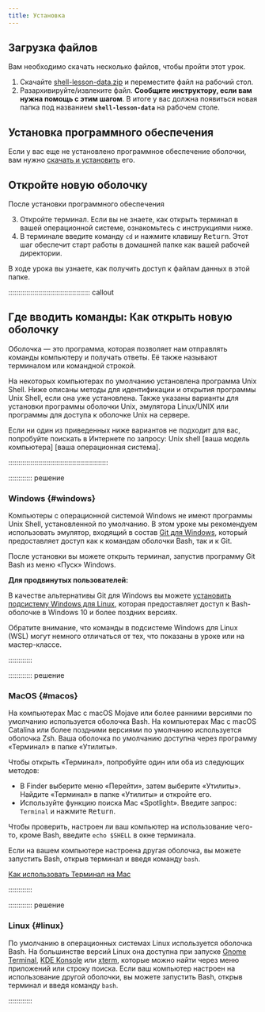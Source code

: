 ```yaml
---
title: Установка
---
```


## Загрузка файлов

Вам необходимо скачать несколько файлов, чтобы пройти этот урок.

1. Скачайте [shell-lesson-data.zip][zip-file] и переместите файл на рабочий стол.
2. Разархивируйте/извлеките файл.
  **Сообщите инструктору, если вам нужна помощь с этим шагом**.
  В итоге у вас должна появиться новая папка под названием **`shell-lesson-data`** на рабочем столе.

## Установка программного обеспечения

Если у вас еще не установлено программное обеспечение оболочки, вам нужно
[скачать и установить][install_shell] его.

## Откройте новую оболочку

После установки программного обеспечения

3. Откройте терминал.
   Если вы не знаете, как открыть терминал в вашей операционной системе, ознакомьтесь с инструкциями ниже.
4. В терминале введите команду `cd` и нажмите клавишу <kbd>Return</kbd>.
   Этот шаг обеспечит старт работы в домашней папке как вашей рабочей директории.

В ходе урока вы узнаете, как получить доступ к файлам данных в этой папке.

:::::::::::::::::::::::::::::::::::::::::  callout

## Где вводить команды: Как открыть новую оболочку

Оболочка — это программа, которая позволяет нам отправлять команды компьютеру и получать ответы.
Её также называют терминалом или командной строкой.

На некоторых компьютерах по умолчанию установлена программа Unix Shell.
Ниже описаны методы для идентификации и открытия программы Unix Shell, если она уже установлена.
Также указаны варианты для установки программы оболочки Unix, эмулятора Linux/UNIX
или программы для доступа к оболочке Unix на сервере.

Если ни один из приведенных ниже вариантов не подходит для вас,
попробуйте поискать в Интернете по запросу: Unix shell [ваша модель компьютера] [ваша операционная система].

::::::::::::::::::::::::::::::::::::::::::::::::::

:::::::::::: решение

### Windows {#windows}

Компьютеры с операционной системой Windows не имеют программы Unix Shell, установленной по умолчанию.
В этом уроке мы рекомендуем использовать эмулятор, входящий в состав [Git для Windows][install_shell],
который предоставляет доступ как к командам оболочки Bash, так и к Git.

После установки вы можете открыть терминал, запустив программу Git Bash из меню «Пуск» Windows.

**Для продвинутых пользователей:**

В качестве альтернативы Git для Windows вы можете [установить подсистему Windows для Linux][wsl],
которая предоставляет доступ к Bash-оболочке в Windows 10 и более поздних версиях.

Обратите внимание, что команды в подсистеме Windows для Linux (WSL) могут немного отличаться
от тех, что показаны в уроке или на мастер-классе.

::::::::::::

:::::::::::: решение

### MacOS {#macos}

На компьютерах Mac с macOS Mojave или более ранними версиями по умолчанию используется оболочка Bash.
На компьютерах Mac с macOS Catalina или более поздними версиями по умолчанию используется оболочка Zsh.
Ваша оболочка по умолчанию доступна через программу «Терминал» в папке «Утилиты».

Чтобы открыть «Терминал», попробуйте один или оба из следующих методов:

- В Finder выберите меню «Перейти», затем выберите «Утилиты».
  Найдите «Терминал» в папке «Утилиты» и откройте его.
- Используйте функцию поиска Mac «Spotlight».
  Введите запрос: `Terminal` и нажмите <kbd>Return</kbd>.

Чтобы проверить, настроен ли ваш компьютер на использование чего-то, кроме Bash,
введите `echo $SHELL` в окне терминала.

Если на вашем компьютере настроена другая оболочка,
вы можете запустить Bash, открыв терминал и введя команду `bash`.

[Как использовать Терминал на Mac][mac-terminal]

::::::::::::

:::::::::::: решение

### Linux {#linux}

По умолчанию в операционных системах Linux используется оболочка Bash.
На большинстве версий Linux она доступна при запуске
[Gnome Terminal][gnome-terminal], [KDE Konsole][kde-konsole] или [xterm],
которые можно найти через меню приложений или строку поиска.
Если ваш компьютер настроен на использование другой оболочки,
вы можете запустить Bash, открыв терминал и введя команду `bash`.

::::::::::::

[zip-file]: data/shell-lesson-data.zip
[install_shell]: https://carpentries.github.io/workshop-template/install_instructions/#shell
[wsl]: https://learn.microsoft.com/en-us/windows/wsl/install
[mac-terminal]: https://www.macworld.co.uk/feature/mac-software/how-use-terminal-on-mac-3608274/
[gnome-terminal]: https://help.gnome.org/users/gnome-terminal/stable/
[kde-konsole]: https://konsole.kde.org/
[xterm]: https://en.wikipedia.org/wiki/Xterm
